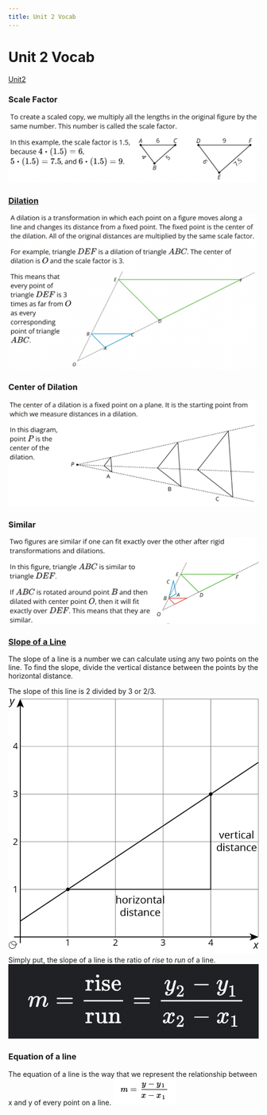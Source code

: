 ```yaml
---
title: Unit 2 Vocab
---
```


# Unit 2 Vocab
[Unit2](Unit2/Unit2.md)

### Scale Factor
![](/Unit2/attatchments/Pasted%20image%2020211027080119.png)

### [Dilation](Unit2/Dilation.md)
![](/Unit2/attatchments/Pasted%20image%2020211027080309.png)

### Center of Dilation
![](/Unit2/attatchments/Pasted%20image%2020211027080335.png)

### Similar
![](/Unit2/attatchments/Pasted%20image%2020211027080446.png)

### [Slope of a Line](Unit2/Slopeofaline.md)
The slope of a line is a number we can calculate using any two points on the line. To find the slope, divide the vertical distance between the points by the horizontal distance.

The slope of this line is 2 divided by 3 or 2/3. ![](/Unit2/attatchments/Pasted%20image%2020211027080616.png)
Simply put, the slope of a line is the ratio of *rise* to *run* of a line.  
![](/Unit2/attatchments/Pasted%20image%2020211027081016.png)

### Equation of a line
The equation of a line is the way that we represent the relationship between x and y of every point on a line.
![](/Unit2/attatchments/Pasted%20image%2020211028080744.png)
